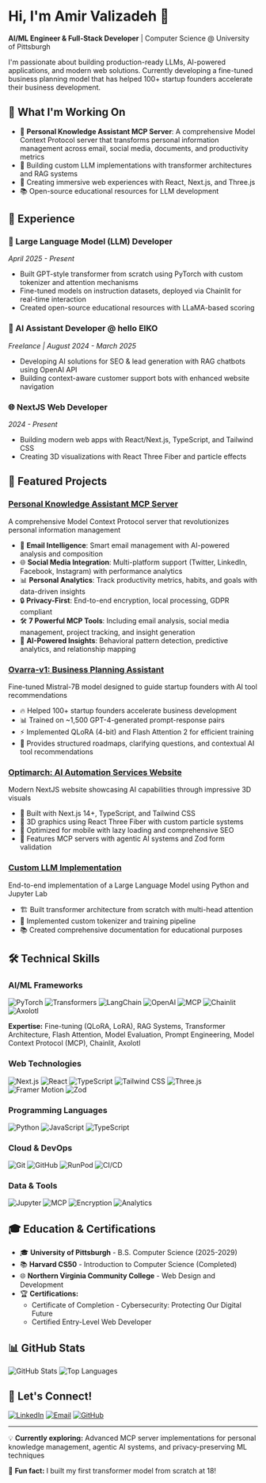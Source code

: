# Hi, I'm Amir Valizadeh 👋

**AI/ML Engineer & Full-Stack Developer** | Computer Science @ University of Pittsburgh

I'm passionate about building production-ready LLMs, AI-powered applications, and modern web solutions. Currently developing a fine-tuned business planning model that has helped 100+ startup founders accelerate their business development.

## 🚀 What I'm Working On

- 🧠 **Personal Knowledge Assistant MCP Server**: A comprehensive Model Context Protocol server that transforms personal information management across email, social media, documents, and productivity metrics
- 🤖 Building custom LLM implementations with transformer architectures and RAG systems
- 🎨 Creating immersive web experiences with React, Next.js, and Three.js
- 📚 Open-source educational resources for LLM development

## 💼 Experience

### 🔧 Large Language Model (LLM) Developer
*April 2025 - Present*
- Built GPT-style transformer from scratch using PyTorch with custom tokenizer and attention mechanisms
- Fine-tuned models on instruction datasets, deployed via Chainlit for real-time interaction
- Created open-source educational resources with LLaMA-based scoring

### 🤖 AI Assistant Developer @ hello EIKO
*Freelance | August 2024 - March 2025*
- Developing AI solutions for SEO & lead generation with RAG chatbots using OpenAI API
- Building context-aware customer support bots with enhanced website navigation

### 🌐 NextJS Web Developer
*2024 - Present*
- Building modern web apps with React/Next.js, TypeScript, and Tailwind CSS
- Creating 3D visualizations with React Three Fiber and particle effects

## 🎯 Featured Projects

### [Personal Knowledge Assistant MCP Server](https://github.com/vitalune/Nexus-MCP)
A comprehensive Model Context Protocol server that revolutionizes personal information management
- 📧 **Email Intelligence**: Smart email management with AI-powered analysis and composition
- 🌐 **Social Media Integration**: Multi-platform support (Twitter, LinkedIn, Facebook, Instagram) with performance analytics
- 📊 **Personal Analytics**: Track productivity metrics, habits, and goals with data-driven insights
- 🔒 **Privacy-First**: End-to-end encryption, local processing, GDPR compliant
- 🛠️ **7 Powerful MCP Tools**: Including email analysis, social media management, project tracking, and insight generation
- 🧠 **AI-Powered Insights**: Behavioral pattern detection, predictive analytics, and relationship mapping

### [Ovarra-v1: Business Planning Assistant](https://huggingface.co/vitalune/ovarra-v1)
Fine-tuned Mistral-7B model designed to guide startup founders with AI tool recommendations
- 🔥 Helped 100+ startup founders accelerate business development
- 📊 Trained on ~1,500 GPT-4-generated prompt-response pairs
- ⚡ Implemented QLoRA (4-bit) and Flash Attention 2 for efficient training
- 🎯 Provides structured roadmaps, clarifying questions, and contextual AI tool recommendations

### [Optimarch: AI Automation Services Website](https://optimarch.co)
Modern NextJS website showcasing AI capabilities through impressive 3D visuals
- 🎨 Built with Next.js 14+, TypeScript, and Tailwind CSS
- 🌟 3D graphics using React Three Fiber with custom particle systems
- 📱 Optimized for mobile with lazy loading and comprehensive SEO
- 🤖 Features MCP servers with agentic AI systems and Zod form validation

### [Custom LLM Implementation](https://github.com/vitalune/LLM-Project)
End-to-end implementation of a Large Language Model using Python and Jupyter Lab
- 🏗️ Built transformer architecture from scratch with multi-head attention
- 🔧 Implemented custom tokenizer and training pipeline
- 📚 Created comprehensive documentation for educational purposes

## 🛠️ Technical Skills

### AI/ML Frameworks
![PyTorch](https://img.shields.io/badge/PyTorch-EE4C2C?logo=pytorch&logoColor=fff)
![Transformers](https://img.shields.io/badge/Transformers-FFD43B?logo=huggingface&logoColor=333)
![LangChain](https://img.shields.io/badge/LangChain-121212?logo=chainlink&logoColor=fff)
![OpenAI](https://img.shields.io/badge/OpenAI-412991?logo=openai&logoColor=fff)
![MCP](https://img.shields.io/badge/MCP-Protocol-blue)
![Chainlit](https://img.shields.io/badge/Chainlit-FF6B6B?logo=chat&logoColor=fff)
![Axolotl](https://img.shields.io/badge/Axolotl-4B0082?logo=ai&logoColor=fff)

**Expertise:** Fine-tuning (QLoRA, LoRA), RAG Systems, Transformer Architecture, Flash Attention, Model Evaluation, Prompt Engineering, Model Context Protocol (MCP), Chainlit, Axolotl

### Web Technologies
![Next.js](https://img.shields.io/badge/Next.js-000?logo=nextdotjs&logoColor=fff)
![React](https://img.shields.io/badge/React-61DAFB?logo=react&logoColor=333)
![TypeScript](https://img.shields.io/badge/TypeScript-3178C6?logo=typescript&logoColor=fff)
![Tailwind CSS](https://img.shields.io/badge/Tailwind_CSS-06B6D4?logo=tailwindcss&logoColor=fff)
![Three.js](https://img.shields.io/badge/Three.js-000?logo=threedotjs&logoColor=fff)
![Framer Motion](https://img.shields.io/badge/Framer_Motion-0055FF?logo=framer&logoColor=fff)
![Zod](https://img.shields.io/badge/Zod-3E67B1?logo=zod&logoColor=fff)

### Programming Languages
![Python](https://img.shields.io/badge/Python-3776AB?logo=python&logoColor=fff)
![JavaScript](https://img.shields.io/badge/JavaScript-F7DF1E?logo=javascript&logoColor=333)
![TypeScript](https://img.shields.io/badge/TypeScript-3178C6?logo=typescript&logoColor=fff)

### Cloud & DevOps
![Git](https://img.shields.io/badge/Git-F05032?logo=git&logoColor=fff)
![GitHub](https://img.shields.io/badge/GitHub-181717?logo=github&logoColor=fff)
![RunPod](https://img.shields.io/badge/RunPod-6B46C1?logo=rocket&logoColor=fff)
![CI/CD](https://img.shields.io/badge/CI%2FCD-2088FF?logo=githubactions&logoColor=fff)

### Data & Tools
![Jupyter](https://img.shields.io/badge/Jupyter-F37626?logo=jupyter&logoColor=fff)
![MCP](https://img.shields.io/badge/MCP_Servers-000?logo=server&logoColor=fff)
![Encryption](https://img.shields.io/badge/End--to--End_Encryption-007ACC?logo=shield&logoColor=fff)
![Analytics](https://img.shields.io/badge/Data_Analytics-4285F4?logo=googleanalytics&logoColor=fff)

## 🎓 Education & Certifications

- 🎓 **University of Pittsburgh** - B.S. Computer Science (2025-2029)
- 📚 **Harvard CS50** - Introduction to Computer Science (Completed)
- 🌐 **Northern Virginia Community College** - Web Design and Development
- 🏆 **Certifications:**
  - Certificate of Completion - Cybersecurity: Protecting Our Digital Future
  - Certified Entry-Level Web Developer

## 📊 GitHub Stats

![GitHub Stats](https://github-readme-stats.vercel.app/api?username=vitalune&show_icons=true&theme=tokyonight)
![Top Languages](https://github-readme-stats.vercel.app/api/top-langs/?username=vitalune&layout=compact&theme=tokyonight)

## 🤝 Let's Connect!

[![LinkedIn](https://img.shields.io/badge/LinkedIn-0A66C2?logo=linkedin&logoColor=fff)](https://linkedin.com/in/amirvalizadeh)
[![Email](https://img.shields.io/badge/Email-EA4335?logo=gmail&logoColor=fff)](mailto:amirv2021@gmail.com)
[![GitHub](https://img.shields.io/badge/GitHub-181717?logo=github&logoColor=fff)](https://github.com/vitalune)

---

💡 **Currently exploring:** Advanced MCP server implementations for personal knowledge management, agentic AI systems, and privacy-preserving ML techniques

🌟 **Fun fact:** I built my first transformer model from scratch at 18!
